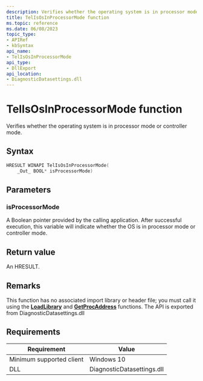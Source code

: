 ```yaml
---
description: Verifies whether the operating system is in processor mode or controller mode.
title: TelIsOsInProcessorMode function
ms.topic: reference
ms.date: 06/08/2023
topic_type: 
- APIRef
- kbSyntax
api_name: 
- TelIsOsInProcessorMode
api_type: 
- DllExport
api_location: 
- DiagnosticDatasettings.dll
---
```


# TelIsOsInProcessorMode function

Verifies whether the operating system is in processor mode or controller mode.

## Syntax


```C++
HRESULT WINAPI TelIsOsInProcessorMode(
    _Out_ BOOL* isProcessorMode)
```

## Parameters

### isProcessorMode

A Boolean pointer provided by the calling application. After successful execution, this variable will indicate whether the OS is in processor mode or controller mode.

## Return value

An HRESULT.

## Remarks

This function has no associated import library or header file; you must call it using the [**LoadLibrary**](/windows/desktop/api/libloaderapi/nf-libloaderapi-loadlibrarya) and [**GetProcAddress**](/windows/desktop/api/libloaderapi/nf-libloaderapi-getprocaddress) functions. The API is exported from DiagnosticDatasettings.dll

## Requirements

| Requirement | Value |
|-----------------------------------|-------------------------------------------------------------------------------------------------------|
| Minimum supported client<br/> | Windows 10                                             |
| DLL                   | DiagnosticDatasettings.dll              |




 
